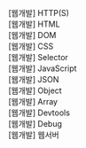 [웹개발] HTTP(S)  
[웹개발] HTML  
[웹개발] DOM  
[웹개발] CSS  
[웹개발] Selector  
[웹개발] JavaScript  
[웹개발] JSON  
[웹개발] Object  
[웹개발] Array  
[웹개발] Devtools  
[웹개발] Debug  
[웹개발] 웹서버  